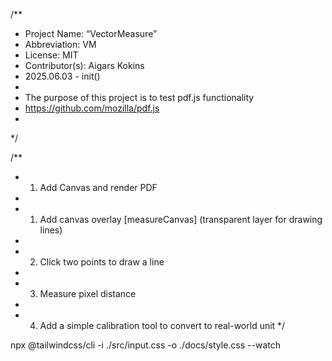 /**
 * Project Name: “VectorMeasure”
 * Abbreviation: VM
 * License: MIT
 * Contributor(s): Aigars Kokins
 * 2025.06.03 - init()
 *
 * The purpose of this project is to test pdf.js functionality
 * https://github.com/mozilla/pdf.js
 *
 */

/**
 * 1. Add Canvas and render PDF
 *
 * 1. Add canvas overlay [measureCanvas] (transparent layer for drawing lines)
 *
 * 2. Click two points to draw a line
 *
 * 3. Measure pixel distance
 *
 * 4. Add a simple calibration tool to convert to real-world unit
 */


npx @tailwindcss/cli -i ./src/input.css -o ./docs/style.css --watch